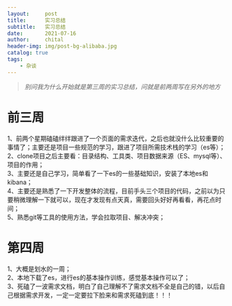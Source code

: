 ```yaml
---
layout:     post
title:      实习总结
subtitle:   实习总结
date:       2021-07-16
author:     chital
header-img: img/post-bg-alibaba.jpg
catalog: true
tags:
    - 杂谈
---
```


> *别问我为什么开始就是第三周的实习总结，问就是前两周写在另外的地方*

# 前三周
1、前两个星期磕磕绊绊跟进了一个页面的需求迭代，之后也就没什么比较重要的事情了；主要还是项目一些规范的学习，跟进了项目所需技术栈的学习（es等）；<br>
2、clone项目之后主要看：目录结构、工具类、项目数据来源（ES、mysql等）、项目的作用；<br>
3、主要还是自己学习，简单看了一下es的一些基础知识，安装了本地es和kibana；<br>
4、主要还是熟悉了一下开发整体的流程，目前手头三个项目的代码，之前以为只要稍微理解一下就可以，现在才发现有点天真，需要回头好好再看看，再花点时间；<br>
5、熟悉git等工具的使用方法，学会拉取项目、解决冲突；<br>

# 第四周
1、大概是划水的一周；<br>
2、本地下载了es，进行es的基本操作训练，感觉基本操作可以了；<br>
3、死磕了一波需求文档，明白了自己理解不了需求文档不全是自己的错，以后自己根据需求开发，一定一定要拉下脸来和需求死磕到底！！！<br>